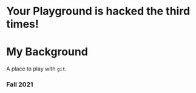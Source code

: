 # Your Playground is hacked the third times!

# My Background

A place to play with `git`.

### Fall 2021
